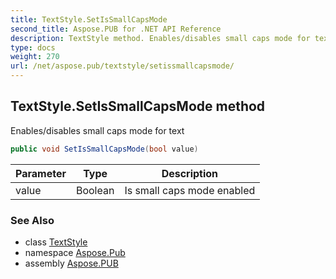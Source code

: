 ```yaml
---
title: TextStyle.SetIsSmallCapsMode
second_title: Aspose.PUB for .NET API Reference
description: TextStyle method. Enables/disables small caps mode for text
type: docs
weight: 270
url: /net/aspose.pub/textstyle/setissmallcapsmode/
---
```

## TextStyle.SetIsSmallCapsMode method

Enables/disables small caps mode for text

```csharp
public void SetIsSmallCapsMode(bool value)
```

| Parameter | Type | Description |
| --- | --- | --- |
| value | Boolean | Is small caps mode enabled |

### See Also

* class [TextStyle](../)
* namespace [Aspose.Pub](../../textstyle/)
* assembly [Aspose.PUB](../../../)


